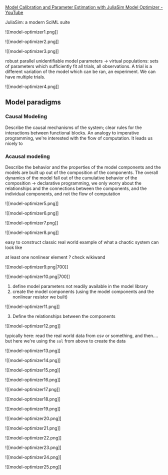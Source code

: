 [Model Calibration and Parameter Estimation with JuliaSim Model Optimizer - YouTube](https://www.youtube.com/watch?v=TkmpICaFDrM&list=PLC0QOsNQS8hZ3JXKzx32BidNxyIdYoPeY&index=21)

JuliaSim: a modern SciML suite

![[model-optimizer1.png]]

![[model-optimizer2.png]]

![[model-optimizer3.png]]

robust
parallel
unidentifiable model parameters -> virtual populations: sets of parameters which sufficiently fit all trials, all observations. A trial is a different variation of the model which can be ran, an experiment. We can have multiple trials.

![[model-optimizer4.png]]

## Model paradigms

### Causal Modeling

Describe the causal mechanisms of the system; clear rules for the interactions between functional blocks. An analogy to imperative programming, we're interested with the flow of computation. It leads us nicely to

### Acausal modeling

Describe the behavior and the properties of the model components and the models are built up out of the composition of the components. The overall dynamics of the model fall out of the cumulative behavior of the composition ->  declarative programming, we only worry about the relationships and the connections between the components, and the individual components, and not the flow of computation

![[model-optimizer5.png]]

![[model-optimizer6.png]]

![[model-optimizer7.png]]

![[model-optimizer8.png]]

easy to construct
classic real world example of what a chaotic system can look like

at least one nonlinear element ? check wikiwand

![[model-optimizer9.png|700]]

![[model-optimizer10.png|700]]

1. define model parameters not readily available in the model library
2. create the model components (using the model components and the nonlinear resistor we built)

![[model-optimizer11.png]]

3. Define the relationships between the components

![[model-optimizer12.png]]

typically here: read the real world data from csv or something, and then.... but here we're using the `sol` from above to create the data

![[model-optimizer13.png]]

![[model-optimizer14.png]]

![[model-optimizer15.png]]

![[model-optimizer16.png]]

![[model-optimizer17.png]]

![[model-optimizer18.png]]

![[model-optimizer19.png]]

![[model-optimizer20.png]]

![[model-optimizer21.png]]

![[model-optimizer22.png]]

![[model-optimizer23.png]]

![[model-optimizer24.png]]

![[model-optimizer25.png]]
